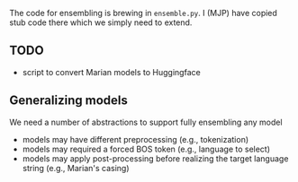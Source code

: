 The code for ensembling is brewing in `ensemble.py`.
I (MJP) have copied stub code there which we simply need to extend.

## TODO
- script to convert Marian models to Huggingface

## Generalizing models

We need a number of abstractions to support fully ensembling any model

- models may have different preprocessing (e.g., tokenization)
- models may required a forced BOS token (e.g., language to select)
- models may apply post-processing before realizing the target language string (e.g., Marian's casing)